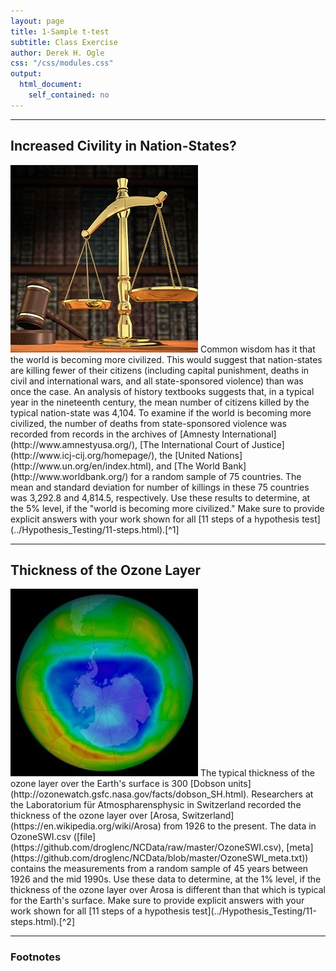 ```yaml
---
layout: page
title: 1-Sample t-test
subtitle: Class Exercise
author: Derek H. Ogle
css: "/css/modules.css"
output:
  html_document:
    self_contained: no
---
```


----

## Increased Civility in Nation-States?
<img src="../zimgs/scales-of-justice.jpg" alt="Scales of Justice" class="img-right">
Common wisdom has it that the world is becoming more civilized.  This would suggest that nation-states are killing fewer of their citizens (including capital punishment, deaths in civil and international wars, and all state-sponsored violence) than was once the case.  An analysis of history textbooks suggests that, in a typical year in the nineteenth century, the mean number of citizens killed by the typical nation-state was 4,104.  To examine if the world is becoming more civilized, the number of deaths from state-sponsored violence was recorded from records in the archives of [Amnesty International](http://www.amnestyusa.org/), [The International Court of Justice](http://www.icj-cij.org/homepage/), the [United Nations](http://www.un.org/en/index.html), and [The World Bank](http://www.worldbank.org/) for a random sample of 75 countries.  The mean and standard deviation for number of killings in these 75 countries was 3,292.8 and 4,814.5, respectively.  Use these results to determine, at the 5% level, if the "world is becoming more civilized."  Make sure to provide explicit answers with your work shown for all [11 steps of a hypothesis test](../Hypothesis_Testing/11-steps.html).[^1]

----

## Thickness of the Ozone Layer
<img src="../zimgs/ozone-hole.jpg" alt="Ozone Hole" class="img-right">
The typical thickness of the ozone layer over the Earth's surface is 300 [Dobson units](http://ozonewatch.gsfc.nasa.gov/facts/dobson_SH.html).  Researchers at the Laboratorium für Atmospharensphysic in Switzerland recorded the thickness of the ozone layer over [Arosa, Switzerland](https://en.wikipedia.org/wiki/Arosa) from 1926 to the present.  The data in OzoneSWI.csv ([file](https://github.com/droglenc/NCData/raw/master/OzoneSWI.csv), [meta](https://github.com/droglenc/NCData/blob/master/OzoneSWI_meta.txt)) contains the measurements from a random sample of 45 years between 1926 and the mid 1990s.  Use these data to determine, at the 1% level, if the thickness of the ozone layer over Arosa is different than that which is typical for the Earth's surface.  Make sure to provide explicit answers with your work shown for all [11 steps of a hypothesis test](../Hypothesis_Testing/11-steps.html).[^2]

----

<h3>Footnotes</h3>

[^1]: This example was modified [from here](http://www.shortell.org/book/chap12.html).

[^2]: This example is based [on this](http://college.cengage.com/mathematics/brase/understandable_statistics/7e/students/datasets/svls/frames/svls11.html).
